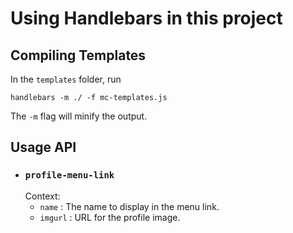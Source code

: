 # Using Handlebars in this project

## Compiling Templates

In the `templates` folder, run

    handlebars -m ./ -f mc-templates.js

The `-m` flag will minify the output.

## Usage API

-  ### `profile-menu-link`
    Context:
    - `name` : The name to display in the menu link.
    - `imgurl` : URL for the profile image.
